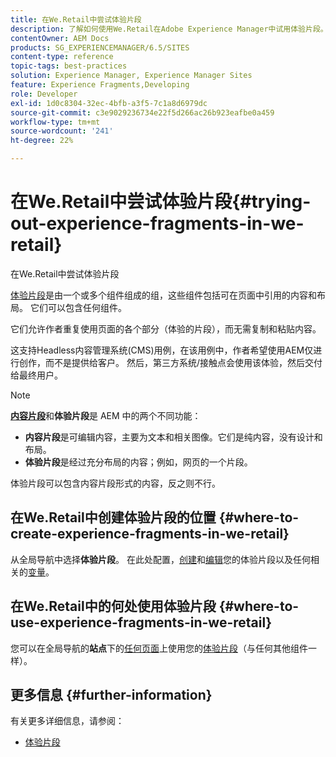 ```yaml
---
title: 在We.Retail中尝试体验片段
description: 了解如何使用We.Retail在Adobe Experience Manager中试用体验片段。
contentOwner: AEM Docs
products: SG_EXPERIENCEMANAGER/6.5/SITES
content-type: reference
topic-tags: best-practices
solution: Experience Manager, Experience Manager Sites
feature: Experience Fragments,Developing
role: Developer
exl-id: 1d0c8304-32ec-4bfb-a3f5-7c1a8d6979dc
source-git-commit: c3e9029236734e22f5d266ac26b923eafbe0a459
workflow-type: tm+mt
source-wordcount: '241'
ht-degree: 22%

---
```


# 在We.Retail中尝试体验片段{#trying-out-experience-fragments-in-we-retail}

在We.Retail中尝试体验片段

[体验片段](/help/sites-authoring/experience-fragments.md)是由一个或多个组件组成的组，这些组件包括可在页面中引用的内容和布局。 它们可以包含任何组件。

它们允许作者重复使用页面的各个部分（体验的片段），而无需复制和粘贴内容。

这支持Headless内容管理系统(CMS)用例，在该用例中，作者希望使用AEM仅进行创作，而不是提供给客户。 然后，第三方系统/接触点会使用该体验，然后交付给最终用户。

>[!NOTE]
>
>**[内容片段](/help/sites-developing/we-retail-content-fragments.md)**&#x200B;和&#x200B;**体验片段**&#x200B;是 AEM 中的两个不同功能：
>
>* **内容片段**&#x200B;是可编辑内容，主要为文本和相关图像。它们是纯内容，没有设计和布局。
>* **体验片段**&#x200B;是经过充分布局的内容；例如，网页的一个片段。
>
>体验片段可以包含内容片段形式的内容，反之则不行。

## 在We.Retail中创建体验片段的位置 {#where-to-create-experience-fragments-in-we-retail}

从全局导航中选择&#x200B;**体验片段**。 在此处配置，[创建](/help/sites-authoring/experience-fragments.md#creating-an-experience-fragment)和[编辑](/help/sites-authoring/experience-fragments.md#editing-your-experience-fragment)您的体验片段以及任何相关的[变量](/help/sites-authoring/experience-fragments.md#creating-an-experience-fragment-variation)。

## 在We.Retail中的何处使用体验片段 {#where-to-use-experience-fragments-in-we-retail}

您可以在全局导航的&#x200B;**站点**&#x200B;下的[任何页面](/help/sites-authoring/editing-content.md)上使用您的[体验片段](/help/sites-authoring/experience-fragments.md#using-your-experience-fragment)（与任何其他组件一样）。

## 更多信息 {#further-information}

有关更多详细信息，请参阅：

* [体验片段](/help/sites-authoring/experience-fragments.md)
